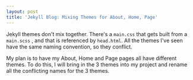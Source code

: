 ```yaml
---
layout: post
title: 'Jekyll Blog: Mixing Themes for About, Home, Page'
---
```

Jekyll themes don't mix together.  There's a `main.css` that gets built from a `main.scss` , and that is referenced by `head.html`.  All the themes I've seen have the same naming convention, so they conflict.  
  
My plan is to have my About, Home and Page pages all have different themes.  To do this, I will bring in the 3 themes into my project and rename all the conflicting names for the 3 themes.


